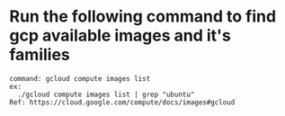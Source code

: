 # Run the following command to find gcp available images and it's families
```
command: gcloud compute images list
ex: 
  ./gcloud compute images list | grep "ubuntu"
Ref: https://cloud.google.com/compute/docs/images#gcloud
```

